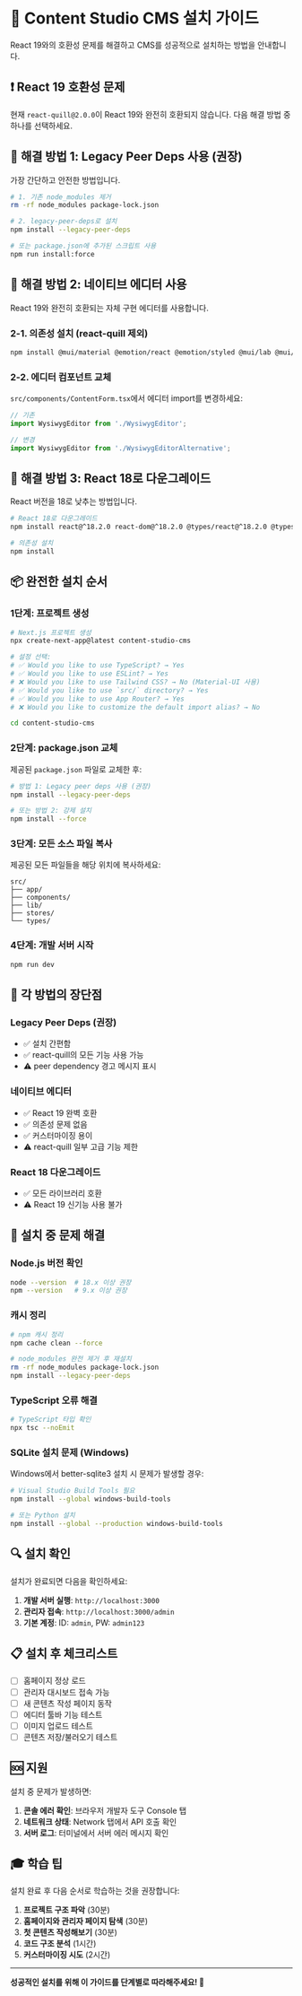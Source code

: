 # 🚀 Content Studio CMS 설치 가이드

React 19와의 호환성 문제를 해결하고 CMS를 성공적으로 설치하는 방법을 안내합니다.

## ❗ React 19 호환성 문제

현재 `react-quill@2.0.0`이 React 19와 완전히 호환되지 않습니다. 다음 해결 방법 중 하나를 선택하세요.

## 🔧 해결 방법 1: Legacy Peer Deps 사용 (권장)

가장 간단하고 안전한 방법입니다.

```bash
# 1. 기존 node_modules 제거
rm -rf node_modules package-lock.json

# 2. legacy-peer-deps로 설치
npm install --legacy-peer-deps

# 또는 package.json에 추가된 스크립트 사용
npm run install:force
```

## 🔧 해결 방법 2: 네이티브 에디터 사용

React 19와 완전히 호환되는 자체 구현 에디터를 사용합니다.

### 2-1. 의존성 설치 (react-quill 제외)

```bash
npm install @mui/material @emotion/react @emotion/styled @mui/lab @mui/icons-material @mui/x-date-pickers zustand react-hook-form @hookform/resolvers yup multer better-sqlite3 react-i18next i18next date-fns uuid @types/multer @types/better-sqlite3 @types/uuid
```

### 2-2. 에디터 컴포넌트 교체

`src/components/ContentForm.tsx`에서 에디터 import를 변경하세요:

```typescript
// 기존
import WysiwygEditor from './WysiwygEditor';

// 변경
import WysiwygEditor from './WysiwygEditorAlternative';
```

## 🔧 해결 방법 3: React 18로 다운그레이드

React 버전을 18로 낮추는 방법입니다.

```bash
# React 18로 다운그레이드
npm install react@^18.2.0 react-dom@^18.2.0 @types/react@^18.2.0 @types/react-dom@^18.2.0

# 의존성 설치
npm install
```

## 📦 완전한 설치 순서

### 1단계: 프로젝트 생성

```bash
# Next.js 프로젝트 생성
npx create-next-app@latest content-studio-cms

# 설정 선택:
# ✅ Would you like to use TypeScript? → Yes
# ✅ Would you like to use ESLint? → Yes  
# ❌ Would you like to use Tailwind CSS? → No (Material-UI 사용)
# ✅ Would you like to use `src/` directory? → Yes
# ✅ Would you like to use App Router? → Yes
# ❌ Would you like to customize the default import alias? → No

cd content-studio-cms
```

### 2단계: package.json 교체

제공된 `package.json` 파일로 교체한 후:

```bash
# 방법 1: Legacy peer deps 사용 (권장)
npm install --legacy-peer-deps

# 또는 방법 2: 강제 설치
npm install --force
```

### 3단계: 모든 소스 파일 복사

제공된 모든 파일들을 해당 위치에 복사하세요:

```
src/
├── app/
├── components/
├── lib/
├── stores/
└── types/
```

### 4단계: 개발 서버 시작

```bash
npm run dev
```

## 🎯 각 방법의 장단점

### Legacy Peer Deps (권장)
- ✅ 설치 간편함
- ✅ react-quill의 모든 기능 사용 가능
- ⚠️ peer dependency 경고 메시지 표시

### 네이티브 에디터
- ✅ React 19 완벽 호환
- ✅ 의존성 문제 없음
- ✅ 커스터마이징 용이
- ⚠️ react-quill 일부 고급 기능 제한

### React 18 다운그레이드
- ✅ 모든 라이브러리 호환
- ⚠️ React 19 신기능 사용 불가

## 🐛 설치 중 문제 해결

### Node.js 버전 확인

```bash
node --version  # 18.x 이상 권장
npm --version   # 9.x 이상 권장
```

### 캐시 정리

```bash
# npm 캐시 정리
npm cache clean --force

# node_modules 완전 제거 후 재설치
rm -rf node_modules package-lock.json
npm install --legacy-peer-deps
```

### TypeScript 오류 해결

```bash
# TypeScript 타입 확인
npx tsc --noEmit
```

### SQLite 설치 문제 (Windows)

Windows에서 better-sqlite3 설치 시 문제가 발생할 경우:

```bash
# Visual Studio Build Tools 필요
npm install --global windows-build-tools

# 또는 Python 설치
npm install --global --production windows-build-tools
```

## 🔍 설치 확인

설치가 완료되면 다음을 확인하세요:

1. **개발 서버 실행**: `http://localhost:3000`
2. **관리자 접속**: `http://localhost:3000/admin`
3. **기본 계정**: ID: `admin`, PW: `admin123`

## 📋 설치 후 체크리스트

- [ ] 홈페이지 정상 로드
- [ ] 관리자 대시보드 접속 가능
- [ ] 새 콘텐츠 작성 페이지 동작
- [ ] 에디터 툴바 기능 테스트
- [ ] 이미지 업로드 테스트
- [ ] 콘텐츠 저장/불러오기 테스트

## 🆘 지원

설치 중 문제가 발생하면:

1. **콘솔 에러 확인**: 브라우저 개발자 도구 Console 탭
2. **네트워크 상태**: Network 탭에서 API 호출 확인
3. **서버 로그**: 터미널에서 서버 에러 메시지 확인

## 🎓 학습 팁

설치 완료 후 다음 순서로 학습하는 것을 권장합니다:

1. **프로젝트 구조 파악** (30분)
2. **홈페이지와 관리자 페이지 탐색** (30분)
3. **첫 콘텐츠 작성해보기** (30분)
4. **코드 구조 분석** (1시간)
5. **커스터마이징 시도** (2시간)

---

**성공적인 설치를 위해 이 가이드를 단계별로 따라해주세요! 🚀**